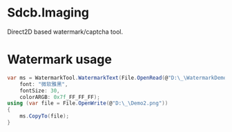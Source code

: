 # Sdcb.Imaging
Direct2D based watermark/captcha tool.

# Watermark usage
```csharp
var ms = WatermarkTool.WatermarkText(File.OpenRead(@"D:\_\WatermarkDemo.png"), "水印在此",
    font: "微软雅黑",
    fontSize: 30,
    colorARGB: 0x7f_FF_FF_FF);
using (var file = File.OpenWrite(@"D:\_\Demo2.png"))
{
    ms.CopyTo(file);
}
```
